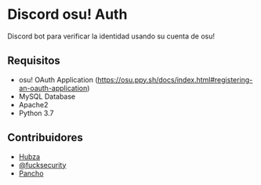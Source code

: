 # Discord osu! Auth
Discord bot para verificar la identidad usando su cuenta de osu!

## Requisitos

* osu! OAuth Application (https://osu.ppy.sh/docs/index.html#registering-an-oauth-application)
* MySQL Database
* Apache2
* Python 3.7

## Contribuidores
* [Hubza](https://github.com/Hubza/omh-authbot/)
* [@fucksecurity](https://github.com/fucksecurity/)
* [Pancho](https://osu.ppy.sh/users/11305398)
